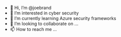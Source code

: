 - 👋 Hi, I’m @joebrand
- 👀 I’m interested in cyber security
- 🌱 I’m currently learning Azure security frameworks
- 💞️ I’m looking to collaborate on ...
- 📫 How to reach me ...

<!---
joebrand/joebrand is a ✨ special ✨ repository because its `README.md` (this file) appears on your GitHub profile.
You can click the Preview link to take a look at your changes.
--->
